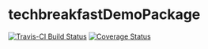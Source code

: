 # techbreakfastDemoPackage
[![Travis-CI Build Status](https://travis-ci.org/clemens-zauchner/techbreakfastDemoPackageL.svg?branch=master)](https://travis-ci.org/clemens-zauchner/techbreakfastDemoPackage)
[![Coverage Status](https://codecov.io/gh/clemens-zauchner/techbreakfastDemoPackage/branch/master/graph/badge.svg)](https://codecov.io/gh/clemens-zauchner/techbreakfastDemoPackage?branch=master)

